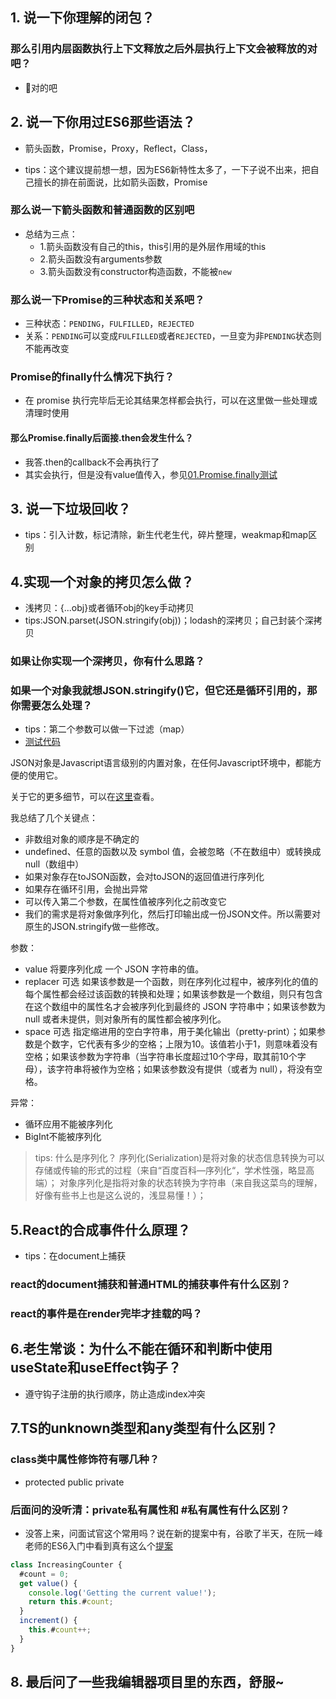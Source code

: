 ## 1. 说一下你理解的闭包？

### 那么引用内层函数执行上下文释放之后外层执行上下文会被释放的对吧？
- 🤔对的吧

## 2. 说一下你用过ES6那些语法？
- 箭头函数，Promise，Proxy，Reflect，Class，

- tips：这个建议提前想一想，因为ES6新特性太多了，一下子说不出来，把自己擅长的排在前面说，比如箭头函数，Promise

### 那么说一下箭头函数和普通函数的区别吧
- 总结为三点：
  - 1.箭头函数没有自己的this，this引用的是外层作用域的this
  - 2.箭头函数没有arguments参数
  - 3.箭头函数没有constructor构造函数，不能被`new`

### 那么说一下Promise的三种状态和关系吧？
- 三种状态：`PENDING`，`FULFILLED`，`REJECTED`
- 关系：`PENDING`可以变成`FULFILLED`或者`REJECTED`，一旦变为非`PENDING`状态则不能再改变

### Promise的finally什么情况下执行？
- 在 promise 执行完毕后无论其结果怎样都会执行，可以在这里做一些处理或清理时使用

#### 那么Promise.finally后面接.then会发生什么？
- 我答.then的callback不会再执行了
- 其实会执行，但是没有value值传入，参见[01.Promise.finally测试](./01.Promise.finally测试.js)

## 3. 说一下垃圾回收？
- tips：引入计数，标记清除，新生代老生代，碎片整理，weakmap和map区别

## 4.实现一个对象的拷贝怎么做？
- 浅拷贝：{...obj}或者循环obj的key手动拷贝
- tips:JSON.parset(JSON.stringify(obj))；lodash的深拷贝；自己封装个深拷贝

### 如果让你实现一个深拷贝，你有什么思路？

### 如果一个对象我就想JSON.stringify()它，但它还是循环引用的，那你需要怎么处理？
- tips：第二个参数可以做一下过滤（map）
- [测试代码](./02.对循环引用对象的JSON.stringify.js)

JSON对象是Javascript语言级别的内置对象，在任何Javascript环境中，都能方便的使用它。

关于它的更多细节，可以在[这里](https://developer.mozilla.org/zh-CN/docs/Web/JavaScript/Reference/Global_Objects/JSON/stringify)查看。

我总结了几个关键点：

- 非数组对象的顺序是不确定的
- undefined、任意的函数以及 symbol 值，会被忽略（不在数组中）或转换成null（数组中）
- 如果对象存在toJSON函数，会对toJSON的返回值进行序列化
- 如果存在循环引用，会抛出异常
- 可以传入第二个参数，在属性值被序列化之前改变它
- 我们的需求是将对象做序列化，然后打印输出成一份JSON文件。所以需要对原生的JSON.stringify做一些修改。

参数：
- value
将要序列化成 一个 JSON 字符串的值。
- replacer 可选
如果该参数是一个函数，则在序列化过程中，被序列化的值的每个属性都会经过该函数的转换和处理；如果该参数是一个数组，则只有包含在这个数组中的属性名才会被序列化到最终的 JSON 字符串中；如果该参数为 null 或者未提供，则对象所有的属性都会被序列化。
- space 可选
指定缩进用的空白字符串，用于美化输出（pretty-print）；如果参数是个数字，它代表有多少的空格；上限为10。该值若小于1，则意味着没有空格；如果该参数为字符串（当字符串长度超过10个字母，取其前10个字母），该字符串将被作为空格；如果该参数没有提供（或者为 null），将没有空格。

异常：
- 循环应用不能被序列化
- BigInt不能被序列化

> tips: 什么是序列化？
> 序列化(Serialization)是将对象的状态信息转换为可以存储或传输的形式的过程（来自“百度百科—序列化“，学术性强，略显高端）；
> 对象序列化是指将对象的状态转换为字符串（来自我这菜鸟的理解，好像有些书上也是这么说的，浅显易懂！）；


## 5.React的合成事件什么原理？
- tips：在document上捕获

### react的document捕获和普通HTML的捕获事件有什么区别？

### react的事件是在render完毕才挂载的吗？

## 6.老生常谈：为什么不能在循环和判断中使用useState和useEffect钩子？
- 遵守钩子注册的执行顺序，防止造成index冲突

## 7.TS的unknown类型和any类型有什么区别？

### class类中属性修饰符有哪几种？
- protected public private

### 后面问的没听清：private私有属性和 #私有属性有什么区别？
- 没答上来，问面试官这个常用吗？说在新的提案中有，谷歌了半天，在阮一峰老师的ES6入门中看到真有这么个[提案](https://es6.ruanyifeng.com/#docs/class#%E7%A7%81%E6%9C%89%E6%96%B9%E6%B3%95%E5%92%8C%E7%A7%81%E6%9C%89%E5%B1%9E%E6%80%A7)

```js
class IncreasingCounter {
  #count = 0;
  get value() {
    console.log('Getting the current value!');
    return this.#count;
  }
  increment() {
    this.#count++;
  }
}
```

## 8. 最后问了一些我编辑器项目里的东西，舒服~